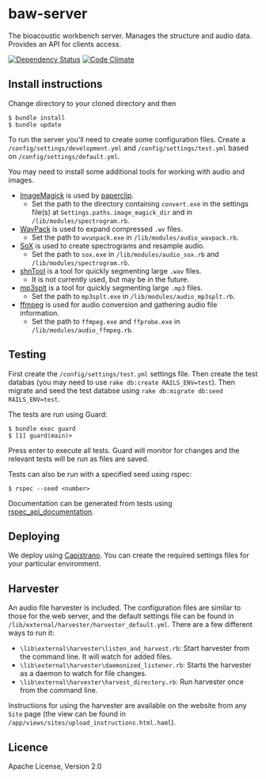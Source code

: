 # baw-server

The bioacoustic workbench server. Manages the structure and audio data. Provides an API for clients access.

[![Dependency Status](https://gemnasium.com/QutBioacoustics/baw-server.png)](https://gemnasium.com/QutBioacoustics/baw-server)
[![Code Climate](https://codeclimate.com/github/QutBioacoustics/baw-server.png)](https://codeclimate.com/github/QutBioacoustics/baw-server)


## Install instructions

Change directory to your cloned directory and then

	$ bundle install
	$ bundle update

To run the server you'll need to create some configuration files.
Create a `/config/settings/development.yml` and `/config/settings/test.yml` based on `/config/settings/default.yml`.

You may need to install some additional tools for working with audio and images.

 - [ImageMagick](http://www.imagemagick.org/) is used by [paperclip](https://github.com/thoughtbot/paperclip).
    - Set the path to the directory containing `convert.exe` in the settings file(s) at `Settings.paths.image_magick_dir` and in `/lib/modules/spectrogram.rb`.
 - [WavPack](http://www.wavpack.com/) is used to expand compressed `.wv` files.
    - Set the path to `wvunpack.exe` in `/lib/modules/audio_wavpack.rb`.
 - [SoX](http://sox.sourceforge.net/) is used to create spectrograms and resample audio.
    - Set the path to `sox.exe` in `/lib/modules/audio_sox.rb` and `/lib/modules/spectrogram.rb`.
 - [shnTool](http://www.etree.org/shnutils/shntool/) is a tool for quickly segmenting large `.wav` files.
    - It is not currently used, but may be in the future.
 - [mp3splt](http://mp3splt.sourceforge.net/mp3splt_page/home.php) is a tool for quickly segmenting large `.mp3` files.
    - Set the path to `mp3splt.exe` in `/lib/modules/audio_mp3splt.rb`.
 - [ffmpeg](http://www.ffmpeg.org/) is used for audio conversion and gathering audio file information.
    - Set the path to `ffmpeg.exe` and `ffprobe.exe` in `/lib/modules/audio_ffmpeg.rb`.

## Testing

First create the `/config/settings/test.yml` settings file. 
Then create the test databas (you may need to use `rake db:create RAILS_ENV=test`). 
Then migrate and seed the test databse using `rake db:migrate db:seed RAILS_ENV=test`.

The tests are run using Guard:

    $ bundle exec guard
    $ [1] guard(main)>

Press enter to execute all tests. Guard will monitor for changes and the relevant tests will be run as files are saved.

Tests can also be run with a specified seed using rspec:

    $ rspec --seed <number>


Documentation can be generated from tests using [rspec_api_documentation](https://github.com/zipmark/rspec_api_documentation).

## Deploying

We deploy using [Capistrano](https://github.com/capistrano/capistrano).
You can create the required settings files for your particular environment.

## Harvester

An audio file harvester is included. The configuration files are similar to those for the web server,
and the default settings file can be found in `/lib/external/harvester/harvester_default.yml`.
There are a few different ways to run it:

 - `\lib\external\harvester\listen_and_harvest.rb`: Start harvester from the command line. It will watch for added files.
 - `\lib\external\harvester\daemonized_listener.rb`: Starts the harvester as a daemon to watch for file changes.
 - `\lib\external\harvester\harvest_directory.rb`: Run harvester once from the command line.

Instructions for using the harvester are available on the website from any `Site` page
(the view can be found in `/app/views/sites/upload_instructions.html.haml`).

## Licence
Apache License, Version 2.0
